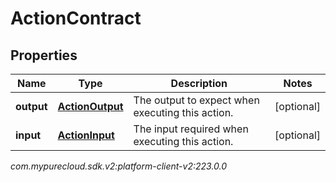 # ActionContract


## Properties

| Name | Type | Description | Notes |
| ------------ | ------------- | ------------- | ------------- |
| **output** | [**ActionOutput**](ActionOutput) | The output to expect when executing this action. |  [optional] |
| **input** | [**ActionInput**](ActionInput) | The input required when executing this action. |  [optional] |




_com.mypurecloud.sdk.v2:platform-client-v2:223.0.0_
